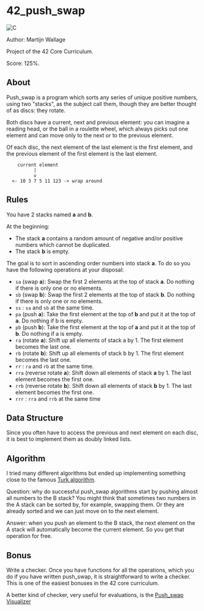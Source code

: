 # 42_push_swap

![C](https://img.shields.io/badge/c-%2300599C.svg?style=for-the-badge&logo=c&logoColor=white)

Author: Martijn Wallage

Project of the 42 Core Curriculum. 

Score: 125%.

## About

Push_swap is a program which sorts any series of unique positive numbers, using two "stacks", as the subject call them, though they are better thought of as discs: they rotate.

Both discs have a current, next and previous element: you can imagine a reading head, or the ball in a roulette wheel, which always picks out one element and can move only to the next or to the previous element. 

Of each disc, the next element of the last element is the first element, and the previous element of the first element is the last element.

```
    current element
          |
          v
  <- 10 3 7 5 11 123 -> wrap around
```

## Rules

You have 2 stacks named **a** and **b**.

At the beginning:
- The stack **a** contains a random amount of negative and/or positive numbers which cannot be duplicated.
- The stack **b** is empty.

The goal is to sort in ascending order numbers into stack **a**. To do so you have the following operations at your disposal:
- `sa` (swap **a**): Swap the first 2 elements at the top of stack **a**. Do nothing if there is only one or no elements.
- `sb` (swap **b**): Swap the first 2 elements at the top of stack **b**. Do nothing if there is only one or no elements.
- `ss` : `sa` and `sb` at the same time.
- `pa` (push **a**): Take the first element at the top of **b** and put it at the top of **a**. Do nothing if b is empty.
- `pb` (push **b**): Take the first element at the top of **a** and put it at the top of **b**. Do nothing if a is empty.
- `ra` (rotate **a**): Shift up all elements of stack a by 1. The first element becomes the last one.
- `rb` (rotate **b**): Shift up all elements of stack b by 1. The first element becomes the last one.
- `rr` : `ra` and `rb` at the same time.
- `rra` (reverse rotate **a**): Shift down all elements of stack **a** by 1. The last element becomes the first one.
- `rrb` (reverse rotate **b**): Shift down all elements of stack **b** by 1. The last element becomes the first one.
- `rrr` : `rra` and `rrb` at the same time

## Data Structure

Since you often have to access the previous and next element on each disc, it is best to implement them as doubly linked lists.

## Algorithm

I tried many different algorithms but ended up implementing something close to the famous <a href="https://medium.com/@ayogun/push-swap-c1f5d2d41e97">Turk algorithm</a>.

Question: why do successful push_swap algorithms start by pushing almost all numbers to the B stack? You might think that sometimes two numbers in the A stack can be sorted by, for example, swapping them. Or they are already sorted and we can just move on to the next element.

Answer: when you push an element to the B stack, the next element on the A stack will automatically become the current element. So you get that operation for free.

## Bonus

Write a checker. Once you have functions for all the operations, which you do if you have written push_swap, it is straightforward to write a checker. This is one of the easiest bonuses in the 42 core curriculum.

A better kind of checker, very useful for evaluations, is the <a href="https://github.com/o-reo/push_swap_visualizer">Push_swap Visualizer</a>
